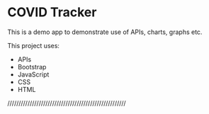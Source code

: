 # COVID Tracker

This is a demo app to demonstrate use of APIs, charts, graphs etc.

This project uses:

- APIs
- Bootstrap
- JavaScript
- CSS
- HTML

/////////////////////////////////////////////////////
